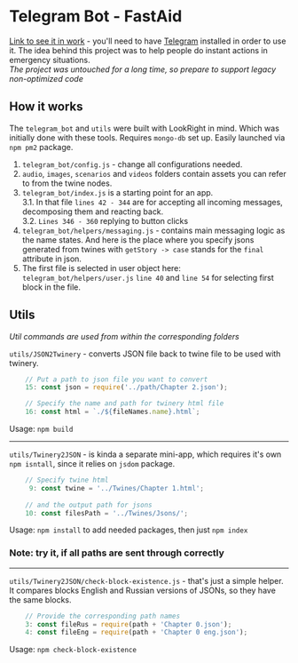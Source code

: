 # Telegram Bot - FastAid

[Link to see it in work](https://t.me/FastAid_bot) - 
you'll need to have [Telegram](https://telegram.org/) installed in order to use it.
The idea behind this project was to help people do instant actions in emergency situations.
<br>*The project was untouched for a long time, so prepare to support legacy non-optimized code*

## How it works
The `telegram_bot` and `utils` were built with LookRight in mind.
Which was initially done with these tools.
Requires `mongo-db` set up. Easily launched via `npm pm2` package.

1. `telegram_bot/config.js` - change all configurations needed.
2. `audio`, `images`, `scenarios` and `videos` folders contain assets 
you can refer to from the twine nodes.
3. `telegram_bot/index.js` is a starting point for an app.
<br>3.1. In that file `lines 42 - 344` are for accepting all incoming messages, 
decomposing them and reacting back.
<br>3.2. `Lines 346 - 360` replying to button clicks
4. `telegram_bot/helpers/messaging.js` - contains main messaging logic as the name states.
And here is the place where you specify jsons generated from twines 
with `getStory -> case` stands for the `final` attribute in json. 
5. The first file is selected in user object here: `telegram_bot/helpers/user.js`
`line 40` and `line 54` for selecting first block in the file.

## Utils
*Util commands are used from within the corresponding folders*

`utils/JSON2Twinery` - converts JSON file back to twine file to be used with twinery.
``` javascript
    // Put a path to json file you want to convert
    15: const json = require('../path/Chapter 2.json');
```
``` javascript
    // Specify the name and path for twinery html file
    16: const html = `./${fileNames.name}.html`;
```
Usage: `npm build`

---
`utils/Twinery2JSON` - is kinda a separate mini-app, 
which requires it's own `npm isntall`, since it relies on `jsdom` package.
``` javascript
    // Specify twine html
     9: const twine = '../Twines/Chapter 1.html';
    
    // and the output path for jsons
    10: const filesPath = '../Twines/Jsons/';
```
Usage: `npm install` to add needed packages, then just `npm index`
### Note: try it, if all paths are sent through correctly

---
`utils/Twinery2JSON/check-block-existence.js` - that's just a simple helper.
It compares blocks English and Russian versions of JSONs, so they have the same blocks.
``` javascript
    // Provide the corresponding path names
    3: const fileRus = require(path + 'Chapter 0.json');
    4: const fileEng = require(path + 'Chapter 0 eng.json');
```
Usage: `npm check-block-existence`


